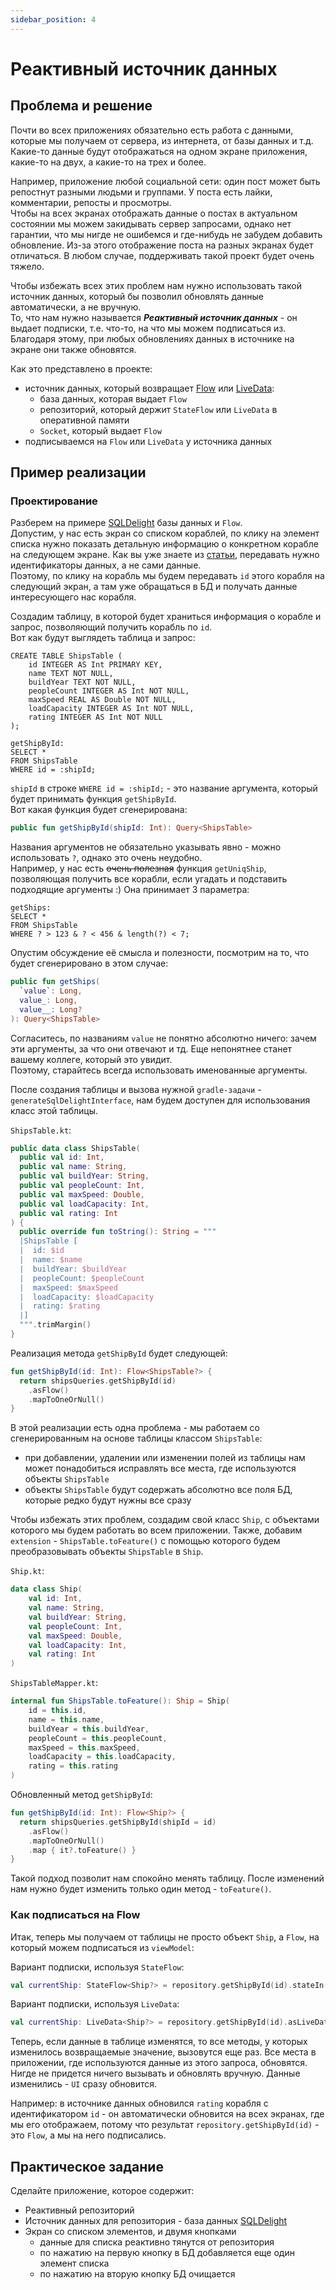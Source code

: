 ```yaml
---
sidebar_position: 4
---
```


# Реактивный источник данных

## Проблема и решение
Почти во всех приложениях обязательно есть работа с данными, которые мы получаем от сервера, из интернета, от базы данных и т.д.  
Какие-то данные будут отображаться на одном экране приложения, какие-то на двух, а какие-то на трех и более.

Например, приложение любой социальной сети: один пост может быть репостнут разными людьми и группами. У поста есть лайки, комментарии, репосты и просмотры.  
Чтобы на всех экранах отображать данные о постах в актуальном состоянии мы можем закидывать сервер запросами, однако нет гарантии, что мы нигде не ошибемся и где-нибудь не забудем добавить обновление. Из-за этого отображение поста на разных экранах будет отличаться. В любом случае, поддерживать такой проект будет очень тяжело.  

Чтобы избежать всех этих проблем нам нужно использовать такой источник данных, который бы позволил обновлять данные автоматически, а не вручную.  
То, что нам нужно называется ***Реактивный источник данных*** - он выдает подписки, т.е. что-то, на что мы можем подписаться из. Благодаря этому, при любых обновлениях данных в источнике на экране они также обновятся.   

Как это представлено в проекте: 
- источник данных, который возвращает [Flow](https://developer.android.com/kotlin/flow) или [LiveData](https://developer.android.com/topic/libraries/architecture/livedata):
    - база данных, которая выдает `Flow`
    - репозиторий, который держит `StateFlow` или `LiveData` в оперативной памяти
    - `Socket`, который выдает `Flow`
- подписываемся на `Flow` или `LiveData` у источника данных

## Пример реализации
### Проектирование
Разберем на примере [SQLDelight](https://cashapp.github.io/sqldelight/) базы данных и `Flow`.  
Допустим, у нас есть экран со списком кораблей, по клику на элемент списка нужно показать детальную информацию о конкретном корабле на следующем экране.
Как вы уже знаете из [статьи](/learning/android/data-sharing#какие-данные-можно-передавать), передавать нужно идентификаторы данных, а не сами данные.  
Поэтому, по клику на корабль мы будем передавать `id` этого корабля на следующий экран, а там уже обращаться в БД и получать данные интересующего нас корабля.

Создадим таблицу, в которой будет храниться информация о корабле и запрос, позволяющий получить корабль по `id`.  
Вот как будут выглядеть таблица и запрос: 

```sqldelight
CREATE TABLE ShipsTable (
    id INTEGER AS Int PRIMARY KEY,
    name TEXT NOT NULL, 
    buildYear TEXT NOT NULL, 
    peopleCount INTEGER AS Int NOT NULL,
    maxSpeed REAL AS Double NOT NULL,
    loadCapacity INTEGER AS Int NOT NULL,
    rating INTEGER AS Int NOT NULL
);

getShipById:
SELECT *
FROM ShipsTable
WHERE id = :shipId;
```

`shipId` в строке `WHERE id = :shipId;` - это название аргумента, который будет принимать функция `getShipById`.  
Вот какая функция будет сгенерирована:

```kotlin
public fun getShipById(shipId: Int): Query<ShipsTable>
```

Названия аргументов не обязательно указывать явно - можно использовать `?`, однако это очень неудобно.  
Например, у нас есть ~~очень полезная~~ функция `getUniqShip`, позволяющая получить все корабли, если угадать и подставить подходящие аргументы :) Она принимает 3 параметра: 
```sqldelight
getShips:
SELECT *
FROM ShipsTable
WHERE ? > 123 & ? < 456 & length(?) < 7;
```
Опустим обсуждение её смысла и полезности, посмотрим на то, что будет сгенерировано в этом случае:

```kotlin
public fun getShips(
  `value`: Long,
  value_: Long,
  value__: Long?
): Query<ShipsTable>
```
Согласитесь, по названиям `value` не понятно абсолютно ничего: зачем эти аргументы, за что они отвечают и тд. Еще непонятнее станет вашему коллеге, который это увидит.  
Поэтому, старайтесь всегда использовать именованные аргументы. 

После создания таблицы и вызова нужной `gradle-задачи` - `generateSqlDelightInterface`, нам будем доступен для использования класс этой таблицы.

`ShipsTable.kt`:
```kotlin
public data class ShipsTable(
  public val id: Int,
  public val name: String,
  public val buildYear: String,
  public val peopleCount: Int,
  public val maxSpeed: Double,
  public val loadCapacity: Int,
  public val rating: Int
) {
  public override fun toString(): String = """
  |ShipsTable [
  |  id: $id
  |  name: $name
  |  buildYear: $buildYear
  |  peopleCount: $peopleCount
  |  maxSpeed: $maxSpeed
  |  loadCapacity: $loadCapacity
  |  rating: $rating
  |]
  """.trimMargin()
}
```
Реализация метода `getShipById` будет следующей:

```kotlin
fun getShipById(id: Int): Flow<ShipsTable?> {
  return shipsQueries.getShipById(id)
    .asFlow()
    .mapToOneOrNull()
}
```

В этой реализации есть одна проблема - мы работаем со сгенерированным на основе таблицы классом `ShipsTable`:
- при добавлении, удалении или изменении полей из таблицы нам может понадобиться исправлять все места, где используются объекты `ShipsTable` 
- объекты `ShipsTable` будут содержать абсолютно все поля БД, которые редко будут нужны все сразу

Чтобы избежать этих проблем, создадим свой класс `Ship`, с объектами которого мы будем работать во всем приложении. Также, добавим `extension` - `ShipsTable.toFeature()` с помощью которого будем преобразовывать объекты `ShipsTable` в `Ship`.

`Ship.kt`:
```kotlin
data class Ship(
    val id: Int,
    val name: String,
    val buildYear: String,
    val peopleCount: Int,
    val maxSpeed: Double,
    val loadCapacity: Int,
    val rating: Int
)
```

`ShipsTableMapper.kt`:
```kotlin
internal fun ShipsTable.toFeature(): Ship = Ship(
    id = this.id,
    name = this.name,
    buildYear = this.buildYear,
    peopleCount = this.peopleCount,
    maxSpeed = this.maxSpeed,
    loadCapacity = this.loadCapacity,
    rating = this.rating
)
```

Обновленный метод `getShipById`:

```kotlin
fun getShipById(id: Int): Flow<Ship?> {
  return shipsQueries.getShipById(shipId = id)
    .asFlow()
    .mapToOneOrNull()
    .map { it?.toFeature() }
}
```
Такой подход позволит нам спокойно менять таблицу. После изменений нам нужно будет изменить только один метод - `toFeature()`.

### Как подписаться на Flow

Итак, теперь мы получаем от таблицы не просто объект `Ship`, а `Flow`, на который можем подписаться из `viewModel`:

Вариант подписки, используя `StateFlow`:
```kotlin
val currentShip: StateFlow<Ship?> = repository.getShipById(id).stateIn(viewModelScope, SharingStarted.Eagerly, null )
```

Вариант подписки, используя `LiveData`:
```kotlin
val currentShip: LiveData<Ship?> = repository.getShipById(id).asLiveData(viewModelScope, initialValue = null)
```

Теперь, если данные в таблице изменятся, то все методы, у которых изменилось возвращаемые значение, вызовутся еще раз. Все места в приложении, где используются данные из этого запроса, обновятся. Нигде не придется ничего вызывать и обновлять вручную. Данные изменились - `UI` сразу обновится.  

Например: в источнике данных обновился `rating` корабля с идентификатором `id` - он автоматически обновится на всех экранах, где мы его отображаем, потому что результат `repository.getShipById(id)` - это `Flow`, а мы на него подписались.

## Практическое задание
Сделайте приложение, которое содержит: 
- Реактивный репозиторий
- Источник данных для репозитория - база данных [SQLDelight](https://cashapp.github.io/sqldelight/)
- Экран со списком элементов, и двумя кнопками
    - данные для списка реактивно тянутся от репозитория
    - по нажатию на первую кнопку в БД добавляется еще один элемент списка
    - по нажатию на вторую кнопку БД очищается
